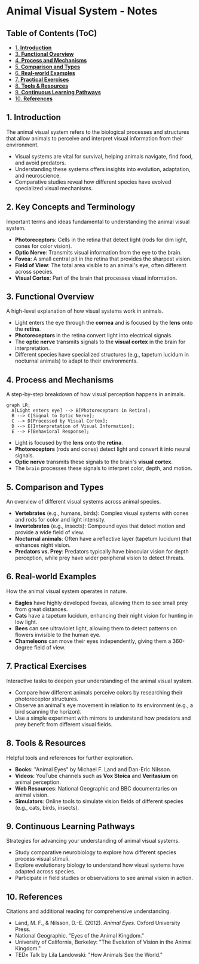 # Animal Visual System - Notes

## Table of Contents (ToC)
  - [1. **Introduction**](#1-introduction)
  - [3. **Functional Overview**](#3-functional-overview)
  - [4. **Process and Mechanisms**](#4-process-and-mechanisms)
  - [5. **Comparison and Types**](#5-comparison-and-types)
  - [6. **Real-world Examples**](#6-real-world-examples)
  - [7. **Practical Exercises**](#7-practical-exercises)
  - [8. **Tools \& Resources**](#8-tools--resources)
  - [9. **Continuous Learning Pathways**](#9-continuous-learning-pathways)
  - [10. **References**](#10-references)


## 1. **Introduction**  
The animal visual system refers to the biological processes and structures that allow animals to perceive and interpret visual information from their environment.

- Visual systems are vital for survival, helping animals navigate, find food, and avoid predators.
- Understanding these systems offers insights into evolution, adaptation, and neuroscience.
- Comparative studies reveal how different species have evolved specialized visual mechanisms.


## 2. **Key Concepts and Terminology**  
Important terms and ideas fundamental to understanding the animal visual system.

- **Photoreceptors**: Cells in the retina that detect light (rods for dim light, cones for color vision).
- **Optic Nerve**: Transmits visual information from the eye to the brain.
- **Fovea**: A small central pit in the retina that provides the sharpest vision.
- **Field of View**: The total area visible to an animal's eye, often different across species.
- **Visual Cortex**: Part of the brain that processes visual information.


## 3. **Functional Overview**  
A high-level explanation of how visual systems work in animals.

- Light enters the eye through the **cornea** and is focused by the **lens** onto the **retina**.
- **Photoreceptors** in the retina convert light into electrical signals.
- The **optic nerve** transmits signals to the **visual cortex** in the brain for interpretation.
- Different species have specialized structures (e.g., tapetum lucidum in nocturnal animals) to adapt to their environments.


## 4. **Process and Mechanisms**  
A step-by-step breakdown of how visual perception happens in animals.

```mermaid
graph LR;
  A[Light enters eye] --> B[Photoreceptors in Retina];
  B --> C[Signal to Optic Nerve];
  C --> D[Processed by Visual Cortex];
  D --> E[Interpretation of Visual Information];
  E --> F[Behavioral Response];
```

- Light is focused by the **lens** onto the **retina**.
- **Photoreceptors** (rods and cones) detect light and convert it into neural signals.
- **Optic nerve** transmits these signals to the brain's **visual cortex**.
- The `brain` processes these signals to interpret color, depth, and motion.
  

## 5. **Comparison and Types**  
An overview of different visual systems across animal species.

- **Vertebrates** (e.g., humans, birds): Complex visual systems with cones and rods for color and light intensity.
- **Invertebrates** (e.g., insects): Compound eyes that detect motion and provide a wide field of view.
- **Nocturnal animals**: Often have a reflective layer (tapetum lucidum) that enhances night vision.
- **Predators vs. Prey**: Predators typically have binocular vision for depth perception, while prey have wider peripheral vision to detect threats.
  

## 6. **Real-world Examples**  
How the animal visual system operates in nature.

- **Eagles** have highly developed foveas, allowing them to see small prey from great distances.
- **Cats** have a tapetum lucidum, enhancing their night vision for hunting in low light.
- **Bees** can see ultraviolet light, allowing them to detect patterns on flowers invisible to the human eye.
- **Chameleons** can move their eyes independently, giving them a 360-degree field of view.


## 7. **Practical Exercises**  
Interactive tasks to deepen your understanding of the animal visual system.

- Compare how different animals perceive colors by researching their photoreceptor structures.
- Observe an animal's eye movement in relation to its environment (e.g., a bird scanning the horizon).
- Use a simple experiment with mirrors to understand how predators and prey benefit from different visual fields.


## 8. **Tools & Resources**  
Helpful tools and references for further exploration.

- **Books**: "Animal Eyes" by Michael F. Land and Dan-Eric Nilsson.
- **Videos**: YouTube channels such as **Vox Stoica** and **Veritasium** on animal perception.
- **Web Resources**: National Geographic and BBC documentaries on animal vision.
- **Simulators**: Online tools to simulate vision fields of different species (e.g., cats, birds, insects).


## 9. **Continuous Learning Pathways**  
Strategies for advancing your understanding of animal visual systems.

- Study comparative neurobiology to explore how different species process visual stimuli.
- Explore evolutionary biology to understand how visual systems have adapted across species.
- Participate in field studies or observations to see animal vision in action.
  

## 10. **References**  
Citations and additional reading for comprehensive understanding.

- Land, M. F., & Nilsson, D.-E. (2012). *Animal Eyes*. Oxford University Press.
- National Geographic. "Eyes of the Animal Kingdom."
- University of California, Berkeley: "The Evolution of Vision in the Animal Kingdom."
- TEDx Talk by Lila Landowski: "How Animals See the World."


